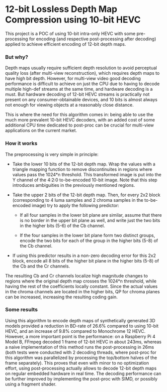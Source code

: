 # 12-bit Lossless Depth Map Compression using 10-bit HEVC

This project is a POC of using 10-bit intra-only HEVC with some pre-processing for encoding (and respective post-processing after decoding) applied to achieve efficient encoding of 12-bit depth maps.

### But why?

Depth maps usually require sufficient depth resolution to avoid perceptual quality loss (after multi-view reconstruction), which requires depth maps to have high bit depth. However, for multi-view video good decoding performance is difficult to achieve on just the CPU due to having to decode multiple high-def streams at the same time, and hardware decoding is a must. But hardware decoding of 12-bit HEVC streams is practically not present on any consumer-obtainable devices, and 10 bits is almost always not enough for viewing objects at a reasonably close distance.

This is where the need for this algorithm comes in: being able to use the much more prevalent 10-bit HEVC decoders, with an added cost of some additional CPU time dedicated to post-proc can be crucial for multi-view applications on the current market.

### How it works

The preprocessing is very simple in principle:

* Take the lower 10 bits of the 12-bit depth map. Wrap the values with a triangle mapping function to remove discontinuites in regions where values pass the 1024*n threshold. This transformed image is put into the Y channel of the 4:2:0 to-be-encoded 10-bit image. Note that this step introduces ambiguities in the previously mentioned regions.

* Take the upper 2 bits of the 12-bit depth map. Then, for every 2x2 block (corresponding to 4 luma samples and 2 chroma samples in the to-be-encoded image) try to apply the following predictor:

    * If all four samples in the lower bit plane are similar, assume that there is no border in the upper bit plane as well, and write just the two bits in the higher bits (5-6) of the Cb channel.

    * If the four samples in the lower bit plane form two distinct groups, encode the two bits for each of the group in the higher bits (5-8) of the Cb channel.

* If using this predictor results in a non-zero decoding error for this 2x2 block, encode all 8 bits of the higher bit plane in the higher bits (5-8) of the Cb and the Cr channels.

The resulting Cb and Cr channels localize high magnitude changes to regions where the original depth map crosses the 1024*n threshold, while having the rest of the coefficients locally constant. Since the actual values in the chroma channels are located in the higher bits, QP for chroma planes can be increased, increasing the resulting coding gain.


### Some results

Using this algorithm to encode depth maps of synthetically generated 3D models provided a reduction in BD-rate of 26.6% compared to using 10-bit HEVC, and an increase of 9.8% compared to Monochrome 12 HEVC. However, a more important point is the performance: on a Raspberry Pi 4 Model B, FFmpeg decoded 1 frame of 12-bit HEVC in about 243ms, whereas a naive implementation of this method runs the post-processing in 26ms (both tests were conducted with 2 decoding threads, where post-proc for this algorithm was parallelized by processing the top/bottom halves of the frame separately). This proves that even with minor to no optimization effort, using post-processing actually allows to decode 12-bit depth maps on regular embedded hardware in real time. The decoding performance can be further improved by implementing the post-proc with SIMD, or possibly using a fragment shader.
